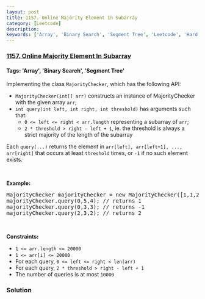 ```yaml
---
layout: post
title: 1157. Online Majority Element In Subarray
category: [Leetcode]
description: 
keywords: ['Array', 'Binary Search', 'Segment Tree', 'Leetcode', 'Hard']
---
```

### [1157. Online Majority Element In Subarray](https://leetcode.com/problems/online-majority-element-in-subarray)

#### Tags: 'Array', 'Binary Search', 'Segment Tree'

<div class="content__u3I1 question-content__JfgR"><div><p>Implementing the class <code>MajorityChecker</code>, which has the following API:</p>
<ul>
<li><code>MajorityChecker(int[] arr)</code> constructs an instance of MajorityChecker with the given array <code>arr</code>;</li>
<li><code>int query(int left, int right, int threshold)</code> has arguments such that:
	<ul>
<li><code>0 &lt;= left &lt;= right &lt; arr.length</code> representing a subarray of <code>arr</code>;</li>
<li><code>2 * threshold &gt; right - left + 1</code>, ie. the threshold is always a strict majority of the length of the subarray</li>
</ul>
</li>
</ul>
<p>Each <code>query(...)</code> returns the element in <code>arr[left], arr[left+1], ..., arr[right]</code> that occurs at least <code>threshold</code> times, or <code>-1</code> if no such element exists.</p>
<p> </p>
<p><strong>Example:</strong></p>
<pre>MajorityChecker majorityChecker = new MajorityChecker([1,1,2,2,1,1]);
majorityChecker.query(0,5,4); // returns 1
majorityChecker.query(0,3,3); // returns -1
majorityChecker.query(2,3,2); // returns 2
</pre>
<p> </p>
<p><strong>Constraints:</strong></p>
<ul>
<li><code>1 &lt;= arr.length &lt;= 20000</code></li>
<li><code>1 &lt;= arr[i] &lt;= 20000</code></li>
<li>For each query, <code>0 &lt;= left &lt;= right &lt; len(arr)</code></li>
<li>For each query, <code>2 * threshold &gt; right - left + 1</code></li>
<li>The number of queries is at most <code>10000</code></li>
</ul></div></div>

### Solution
